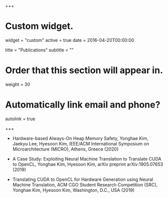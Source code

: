 +++
# Custom widget.
widget = "custom"
active = true
date = 2016-04-20T00:00:00

title = "Publications"
subtitle = ""

# Order that this section will appear in.
weight = 30

# Automatically link email and phone?
autolink = true

+++
* Hardware-based Always-On Heap Memory Safety, Yonghae Kim, Jaekyu Lee, Hyesoon Kim, IEEE/ACM International Symposium on Microarchitecture (MICRO), Athens, Greece (2020)

* A Case Study: Exploiting Neural Machine Translation to Translate CUDA to OpenCL, Yonghae Kim, Hyesoon Kim, arXiv preprint arXiv:1905.07653 (2019)

* Translating CUDA to OpenCL for Hardware Generation using Neural Machine Translation, ACM CGO Student Research Competition (SRC), Yonghae Kim, Hyesoon Kim, Washington, D.C., USA (2019)



